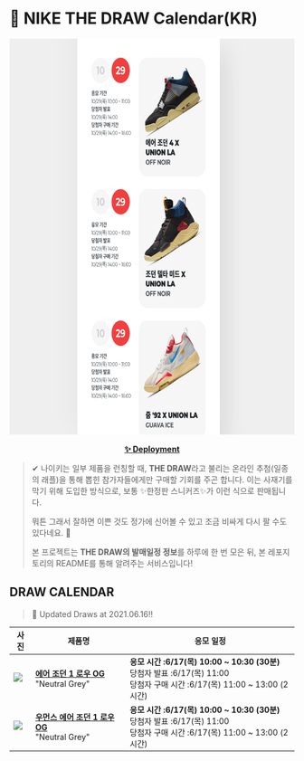 # 👟 NIKE THE DRAW Calendar(KR)

<div align="center">
  <a href="https://junhoyeo.github.io/NIKE-THE-DRAW-Calendar/">
    <img src="./docs/images/preview.png" alt="Preview image of deployed application" height="700px" width="700px" />
  </a>
</div>

<p align="center">
  <a href="https://junhoyeo.github.io/NIKE-THE-DRAW-Calendar/">
    <strong>✨ Deployment</strong>
  </a>
</p>

> ✔ 나이키는 일부 제품을 런칭할 때, **THE DRAW**라고 불리는 온라인 추첨(일종의 래플)을 통해 뽑힌 참가자들에게만 구매할 기회를 주곤 합니다. 이는 사재기를 막기 위해 도입한 방식으로, 보통 ✨한정판 스니커즈✨가 이런 식으로 판매됩니다.
>
> 뭐튼 그래서 잘하면 이쁜 것도 정가에 신어볼 수 있고 조금 비싸게 다시 팔 수도 있다네요. 🤭
>
> 본 프로젝트는 **THE DRAW의 발매일정 정보**를 하루에 한 번 모은 뒤, 본 레포지토리의 README를 통해 알려주는 서비스입니다!

## DRAW CALENDAR

<!-- DRAW CALENDAR: START -->

> 👟 Updated Draws at 2021.06.16‼️

| 사진 | 제품명 | 응모 일정 |
| --- | ---- | ------- |
| <img src="https://static-breeze.nike.co.kr/kr/ko_kr/cmsstatic/product/CZ0790-100/4b428fdf-8ec4-4e73-946c-95b349903374_primary.jpg?snkrBrowse" width="256" /> | <a href="https://www.nike.com/kr/launch/t/men/fw/basketball/CZ0790-100/wqhm24/air-jordan-1-low-og"><strong>에어 조던 1 로우 OG</strong><br /></a> "Neutral Grey" | <strong>응모 시간 :6/17(목) 10:00 ~ 10:30 (30분)</strong><br />당첨자 발표 :6/17(목) 11:00<br />당첨자 구매 시간 :6/17(목) 11:00 ~ 13:00 (2시간) |
| <img src="https://static-breeze.nike.co.kr/kr/ko_kr/cmsstatic/product/CZ0775-100/abbb0a72-4097-4e9c-9025-e52c6d406bd1_primary.jpg?snkrBrowse" width="256" /> | <a href="https://www.nike.com/kr/launch/t/women/fw/basketball/CZ0775-100/amdy14/wmns-air-jordan-1-low-og"><strong>우먼스 에어 조던 1 로우 OG</strong><br /></a> "Neutral Grey" | <strong>응모 시간 :6/17(목) 10:00 ~ 10:30 (30분)</strong><br />당첨자 발표 :6/17(목) 11:00<br />당첨자 구매 시간 :6/17(목) 11:00 ~ 13:00 (2시간) |

<!-- DRAW CALENDAR: END -->
